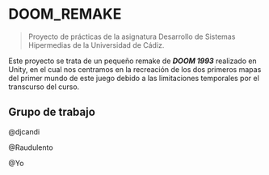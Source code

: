 # DOOM_REMAKE
> Proyecto de prácticas de la asignatura Desarrollo de Sistemas Hipermedias de la Universidad de Cádiz.

Este proyecto se trata de un pequeño remake de ***DOOM 1993*** realizado en Unity, en el cual nos centramos en la recreación de los dos primeros mapas del primer mundo de este juego debido a las limitaciones temporales por el transcurso del curso.
## Grupo de trabajo
@djcandi

@Raudulento

@Yo
